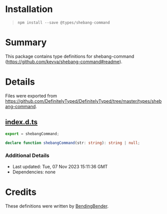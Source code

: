 # Installation
> `npm install --save @types/shebang-command`

# Summary
This package contains type definitions for shebang-command (https://github.com/kevva/shebang-command#readme).

# Details
Files were exported from https://github.com/DefinitelyTyped/DefinitelyTyped/tree/master/types/shebang-command.
## [index.d.ts](https://github.com/DefinitelyTyped/DefinitelyTyped/tree/master/types/shebang-command/index.d.ts)
````ts
export = shebangCommand;

declare function shebangCommand(str: string): string | null;

````

### Additional Details
 * Last updated: Tue, 07 Nov 2023 15:11:36 GMT
 * Dependencies: none

# Credits
These definitions were written by [BendingBender](https://github.com/BendingBender).
